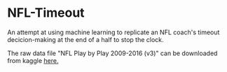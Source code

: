 # NFL-Timeout
An attempt at using machine learning to replicate an NFL coach's timeout decicion-making at the end of a half to stop the clock.

The raw data file "NFL Play by Play 2009-2016 (v3)" can be downloaded from kaggle [here.]( https://www.kaggle.com/maxhorowitz/nflplaybyplay2009to2016)
